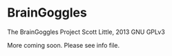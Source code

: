 BrainGoggles
============

The BrainGoggles Project
Scott Little, 2013
GNU GPLv3

More coming soon.  Please see info file.

